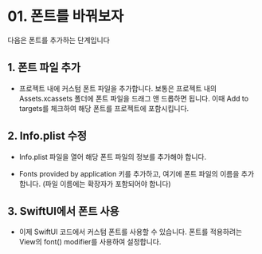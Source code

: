 # 01. 폰트를 바꿔보자

다음은 폰트를 추가하는 단계입니다

## 1. 폰트 파일 추가
- 프로젝트 내에 커스텀 폰트 파일을 추가합니다. 보통은 프로젝트 내의 Assets.xcassets 폴더에 폰트 파일을 드래그 앤 드롭하면 됩니다. 이때 Add to targets를 체크하여 해당 폰트를 프로젝트에 포함시킵니다.

## 2. Info.plist 수정
- Info.plist 파일을 열어 해당 폰트 파일의 정보를 추가해야 합니다.

- Fonts provided by application 키를 추가하고, 여기에 폰트 파일의 이름을 추가합니다. (파일 이름에는 확장자가 포함되어야 합니다)



## 3. SwiftUI에서 폰트 사용
- 이제 SwiftUI 코드에서 커스텀 폰트를 사용할 수 있습니다. 폰트를 적용하려는 View의 font() modifier를 사용하여 설정합니다.
  
